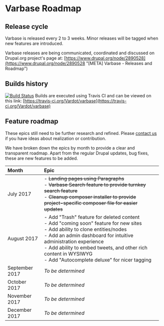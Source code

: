 # Varbase Roadmap

## Release cycle

Varbase is released every 2 to 3 weeks. Minor releases will be tagged when new features are introduced.

Varbase releases are being communicated, coordinated and discussed on Drupal.org project's page at: [https://www.drupal.org/node/2890528](https://www.drupal.org/node/2890528 "\[META\] Varbase - Releases and Roadmap")

## Builds history

[![Build Status](https://travis-ci.org/Vardot/varbase.svg?branch=8.x-4.x)](https://travis-ci.org/Vardot/varbase)
Builds are executed using Travis CI and can be viewed on this link: [https://travis-ci.org/Vardot/varbase](https://travis-ci.org/Vardot/varbase)


## Feature roadmap

These epics still need to be further research and refined. Please [contact us](http://varbase.vardot.com/contact) if you have ideas about realization or contribution.

We have broken down the epics by month to provide a clear and transparent roadmap.
Apart from the regular Drupal updates, bug fixes, these are new features to be added.

| Month | Epic |
| :--- | :--- |
| July 2017 | - ~~Landing pages using Paragraphs~~ <br /> - ~~Varbase Search feature to provide turnkey search feature~~ <br /> - ~~Cleanup composer installer to provide project-specific composer file for easier updates~~ <br /> |
| August 2017 | - Add "Trash" feature for deleted content <br /> - Add "coming soon" feature for new sites <br /> - Add ability to clone entities/nodes<br /> - Add an admin dashboard for intuitive administration experience <br /> - Add ability to embed tweets, and other rich content in WYSIWYG <br /> - Add "Autocomplete deluxe" for nicer tagging |
| September 2017 | _To be determined_  |
| October 2017 | _To be determined_  |
| November 2017 | _To be determined_  |
| December 2017 | _To be determined_  |

